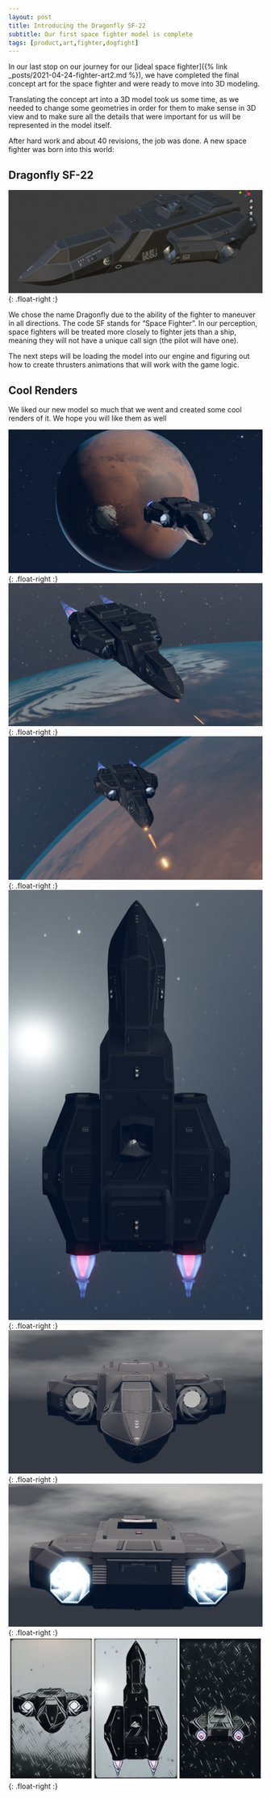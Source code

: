```yaml
---
layout: post
title: Introducing the Dragonfly SF-22
subtitle: Our first space fighter model is complete
tags: [product,art,fighter,dogfight]
---
```

In our last stop on our journey for our [ideal space fighter]({% link _posts/2021-04-24-fighter-art2.md %}), we have completed the final concept art for the space fighter and were ready to move into 3D modeling.

Translating the concept art into a 3D model took us some time, as we needed to change some geometries in order for them to make sense in 3D view and to make sure all the details that were important for us will be represented in the model itself.

After hard work and about 40 revisions, the job was done. A new space fighter was born into this world:

## Dragonfly SF-22
![Dragonfly SF-22](/assets/img/dragonfly.jpg){: .float-right :}

We chose the name Dragonfly due to the ability of the fighter to maneuver in all directions. The code SF stands for “Space Fighter”. In our perception, space fighters will be treated more closely to fighter jets than a ship, meaning they will not have a unique call sign (the pilot will have one).

The next steps will be loading the model into our engine and figuring out how to create thrusters animations that will work with the game logic.

## Cool Renders

We liked our new model so much that we went and created some cool renders of it. We hope you will like them as well

![Dragonfly SF-22](/assets/img/dragonfly1.png){: .float-right :}
![Dragonfly SF-22](/assets/img/dragonfly2.png){: .float-right :}
![Dragonfly SF-22](/assets/img/dragonfly5.png){: .float-right :}
![Dragonfly SF-22](/assets/img/dragonfly7.png){: .float-right :}
![Dragonfly SF-22](/assets/img/dragonfly3.png){: .float-right :}
![Dragonfly SF-22](/assets/img/dragonfly4.png){: .float-right :}
![Dragonfly SF-22](/assets/img/dragonfly6.jpg){: .float-right :}
